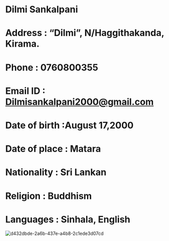 # Dilmi Sankalpani
# Address       : “Dilmi”, N/Haggithakanda, Kirama.
# Phone         : 0760800355 
# Email ID      : Dilmisankalpani2000@gmail.com 
# Date of birth :August 17,2000
# Date of place : Matara 
# Nationality   : Sri Lankan 
# Religion      : Buddhism 
# Languages     : Sinhala, English   

![d432dbde-2a6b-437e-a4b8-2c1ede3d07cd](https://user-images.githubusercontent.com/91465291/135335706-48bf08f4-feb1-4bbf-9b2e-3a276dff5ddc.jpg)
